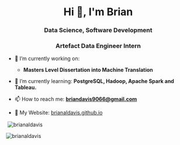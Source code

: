 <h1 align="center">Hi 👋, I'm Brian</h1>
<h3 align="center">Data Science, Software Development</h3>
<h3 align="center">Artefact Data Engineer Intern</h3>

- 🔭 I’m currently working on:  
  * **Masters Level Dissertation into Machine Translation**

- 🌱 I’m currently learning: **PostgreSQL, Hadoop, Apache Spark and Tableau.**

- 📫 How to reach me: **briandavis9066@gmail.com**

- 📄 My Website: [brianaldavis.github.io](http://brianaldavis.github.io)

<p>&nbsp;<img align="center" src="https://github-readme-stats.vercel.app/api?username=brianaldavis&show_icons=true&locale=en" alt="brianaldavis" /></p>

<p><img align="center" src="https://github-readme-streak-stats.herokuapp.com/?user=brianaldavis&" alt="brianaldavis" /></p>

